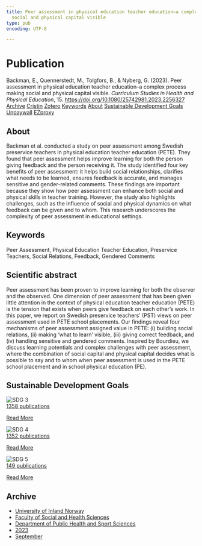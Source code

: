 ```yaml
---
title: Peer assessment in physical education teacher education–a complex process making
  social and physical capital visible
type: pub
encoding: UTF-8

---
```

<h1>Publication</h1>
<article id="csl-bib-container-2PQE4HVX" class="csl-bib-container">
  <div class="csl-bib-body"> <div class="csl-entry">Backman, E., Quennerstedt, M., Tolgfors, B., &#38; Nyberg, G. (2023). Peer assessment in physical education teacher education–a complex process making social and physical capital visible. <i>Curriculum Studies in Health and Physical Education</i>, 15. <a href="https://doi.org/10.1080/25742981.2023.2256327">https://doi.org/10.1080/25742981.2023.2256327</a></div> </div>
  <div class="csl-bib-buttons">
    <a href="#taxonomy-article-2PQE4HVX" alt="archive" class="csl-bib-button">Archive</a>
    <a href="https://app.cristin.no/results/show.jsf?id=2177806" alt="Cristin" class="csl-bib-button">Cristin</a>
    <a href="http://zotero.org/groups/5881554/items/2PQE4HVX" alt="Zotero" class="csl-bib-button">Zotero</a>
    <a href="#keywords-article-2PQE4HVX" alt="keywords" class="csl-bib-button">Keywords</a>
    <a href="#about-article-2PQE4HVX" alt="about_pub" class="csl-bib-button">About</a>
    <a href="#sdg-article-2PQE4HVX" alt="sdg" class="csl-bib-button">Sustainable Development Goals</a>
    <a href="https://www.tandfonline.com/doi/pdf/10.1080/25742981.2023.2256327?needAccess=true" alt="Unpaywall" class="csl-bib-button">Unpaywall</a>
    <a href="https://www.tandfonline.com/doi/pdf/10.1080/25742981.2023.2256327?needAccess=true" alt="EZproxy" class="csl-bib-button">EZproxy</a>
  </div>
  <div id="csl-bib-meta-container-2PQE4HVX"></div>
</article>
<div id="csl-bib-meta-2PQE4HVX" class="csl-bib-meta">
  <article id="about-article-2PQE4HVX" class="about_pub-article">
    <h1>About</h1>
    Backman et al. conducted a study on peer assessment among Swedish preservice teachers in physical education teacher education (PETE). They found that peer assessment helps improve learning for both the person giving feedback and the person receiving it. The study identified four key benefits of peer assessment: it helps build social relationships, clarifies what needs to be learned, ensures feedback is accurate, and manages sensitive and gender-related comments. These findings are important because they show how peer assessment can enhance both social and physical skills in teacher training. However, the study also highlights challenges, such as the influence of social and physical dynamics on what feedback can be given and to whom. This research underscores the complexity of peer assessment in educational settings.
  </article>
  <article id="keywords-article-2PQE4HVX" class="keywords-article">
    <h1>Keywords</h1>
    Peer Assessment, Physical Education Teacher Education, Preservice Teachers, Social Relations, Feedback, Gendered Comments
  </article>
  <article id="abstract-article-2PQE4HVX" class="abstract-article">
    <h1>Scientific abstract</h1>
    Peer assessment has been proven to improve learning for both the observer and the observed. One dimension of peer assessment that has been given little attention in the context of physical education teacher education (PETE) is the tension that exists when peers give feedback on each other’s work. In this paper, we report on Swedish preservice teachers’ (PST) views on peer assessment used in PETE school placements. Our findings reveal four mechanisms of peer assessment assigned value in PETE: (i) building social relations, (ii) making ‘what to learn’ visible, (iii) giving correct feedback, and (iv) handling sensitive and gendered comments. Inspired by Bourdieu, we discuss learning potentials and complex challenges with peer assessment, where the combination of social capital and physical capital decides what is possible to say and to whom when peer assessment is used in the PETE school placement and in school physical education (PE).
  </article>
  <article id="sdg-article-2PQE4HVX" class="sdg-article">
    <h1>Sustainable Development Goals</h1>
    <div class="sdg-container"><div id="sdg3" class="sdg">
        <img src="{{< params subfolder >}}images/sdg/sdg03_en.png" class="image" alt="SDG 3">
        <div class="sdg-overlay">
          <a href="/en/archive/?key=?sdg=3#archive" class="sdg-publication-count"><span>1358</span> publications</a>
          <p><a href="https://sdgs.un.org/goals/goal3" class="sdg-read-more">Read More</a></p>
        </div>
      </div> <div id="sdg4" class="sdg">
        <img src="{{< params subfolder >}}images/sdg/sdg04_en.png" class="image" alt="SDG 4">
        <div class="sdg-overlay">
          <a href="/en/archive/?key=?sdg=4#archive" class="sdg-publication-count"><span>1352</span> publications</a>
          <p><a href="https://sdgs.un.org/goals/goal4" class="sdg-read-more">Read More</a></p>
        </div>
      </div> <div id="sdg5" class="sdg">
        <img src="{{< params subfolder >}}images/sdg/sdg05_en.png" class="image" alt="SDG 5">
        <div class="sdg-overlay">
          <a href="/en/archive/?key=?sdg=5#archive" class="sdg-publication-count"><span>149</span> publications</a>
          <p><a href="https://sdgs.un.org/goals/goal5" class="sdg-read-more">Read More</a></p>
        </div>
      </div></div>
  </article>
  <article id="taxonomy-article-2PQE4HVX" class="taxonomy-article">
    <h1>Archive</h1>
    <ul>
      <li>
        <a href="/en/archive/?key=3DCRN523">University of Inland Norway</a>
      </li>
      <li>
        <a href="/en/archive/?key=IDKFS3MX">Faculty of Social and Health Sciences</a>
      </li>
      <li>
        <a href="/en/archive/?key=FJXE3Z8X">Department of Public Health and Sport Sciences</a>
      </li>
      <li>
        <a href="/en/archive/?key=5HKEZMYN">2023</a>
      </li>
      <li>
        <a href="/en/archive/?key=WN3KVKCV">September</a>
      </li>
    </ul>
  </article>
</div>
